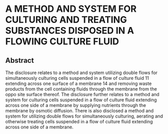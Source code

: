 # A METHOD AND SYSTEM FOR CULTURING AND TREATING SUBSTANCES DISPOSED IN A FLOWING CULTURE FLUID

## Abstract
The disclosure relates to a method and system utilizing double flows for simultaneously culturing cells suspended in a flow of culture fluid 11 extending across one surface of a membrane 14 and removing waste products from the cell containing fluids through the membrane from the oppo site surface thereof. The disclosure further relates to a method and system for culturing cells suspended in a flow of culture fluid extending across one side of a membrane by supplying nutrients through the membrane by osmotic diffusion. There is also disclosed a method and system for utilizing double flows for simultaneously culturing, aerating and otherwise treating cells suspended in a flow of culture fluid extending across one side of a membrane.